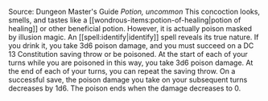 Source: Dungeon Master's Guide
*Potion, uncommon*
This concoction looks, smells, and tastes like a [[wondrous-items:potion-of-healing|potion of healing]] or other beneficial potion. However, it is actually poison masked by illusion magic. An [[spell:identify|identify]] spell reveals its true nature.
If you drink it, you take 3d6 poison damage, and you must succeed on a DC 13 Constitution saving throw or be poisoned. At the start of each of your turns while you are poisoned in this way, you take 3d6 poison damage. At the end of each of your turns, you can repeat the saving throw. On a successful save, the poison damage you take on your subsequent turns decreases by 1d6. The poison ends when the damage decreases to 0.